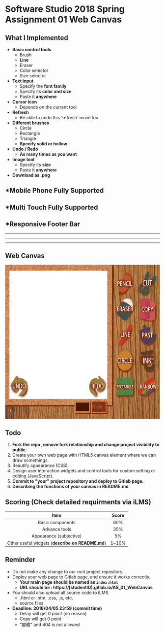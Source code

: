 # Software Studio 2018 Spring Assignment 01 Web Canvas

## What I Implemented
* **Basic control tools**
    * Brush
    * **Line**
    * Eraser
    * Color selector
    * Size selector
* **Text input**
    * Specify the **font family**
    * Specify its **color and size**
    * Paste it **anywhere**
* **Cursor icon**
    * Depends on the current tool
* **Refresh**
    * Be able to undo this 'refresh' move too
* **Different brushes**
    * Circle
    * Rectangle
    * Triangle
    * **Specify solid or hollow**
* **Undo / Redo**
    * **As many times as you want**
* **Image tool**
    * Specify its **size**
    * Paste it **anywhere**
* **Download as .png**

## **\*Mobile Phone Fully Supported**
## **\*Multi Touch Fully Supported**
## **\*Responsive Footer Bar**

---
---
---

## Web Canvas
<img src="images/example01.gif" width="700px" height="500px"></img>

## Todo
1. **Fork the repo ,remove fork relationship and change project visibility to public.**
2. Create your own web page with HTML5 canvas element where we can draw somethings.
3. Beautify appearance (CSS).
4. Design user interaction widgets and control tools for custom setting or editing (JavaScript).
5. **Commit to "your" project repository and deploy to Gitlab page.**
6. **Describing the functions of your canvas in README.md**

## Scoring (Check detailed requirments via iLMS)

|                       **Item**                   | **Score** |
|:--------------------------------------------:|:-----:|
|               Basic components               |  60%  |
|                 Advance tools                |  35%  |
|            Appearance (subjective)           |   5%  |
| Other useful widgets (**describe on README.md**) | 1~10% |

## Reminder
* Do not make any change to our root project repository.
* Deploy your web page to Gitlab page, and ensure it works correctly.
    * **Your main page should be named as ```index.html```**
    * **URL should be : https://[studentID].gitlab.io/AS_01_WebCanvas**
* You should also upload all source code to iLMS.
    * .html or .htm, .css, .js, etc.
    * source files
* **Deadline: 2018/04/05 23:59 (commit time)**
    * Delay will get 0 point (no reason)
    * Copy will get 0 point
    * "屍體" and 404 is not allowed


